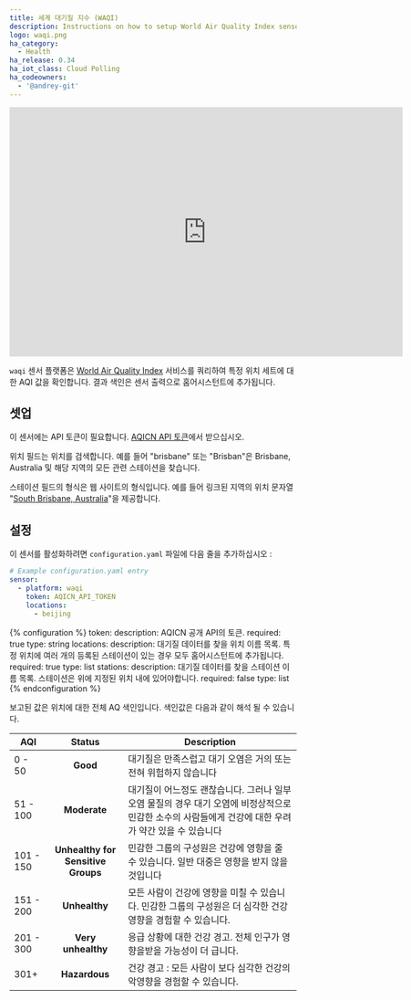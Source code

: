 ```yaml
---
title: 세계 대기질 지수 (WAQI)
description: Instructions on how to setup World Air Quality Index sensor in Home Assistant.
logo: waqi.png
ha_category:
  - Health
ha_release: 0.34
ha_iot_class: Cloud Polling
ha_codeowners:
  - '@andrey-git'
---
```


<div class='videoWrapper'>
<iframe width="690" height="437" src="https://www.youtube.com/embed/E2kfUJ6pkH4" frameborder="0" allow="accelerometer; autoplay; encrypted-media; gyroscope; picture-in-picture" allowfullscreen></iframe>
</div>

`waqi` 센서 플랫폼은 [World Air Quality Index](https://aqicn.org/city/beijing/) 서비스를 쿼리하여 특정 위치 세트에 대한 AQI 값을 확인합니다. 결과 색인은 센서 출력으로 홈어시스턴트에 추가됩니다. 

## 셋업

이 센서에는 API 토큰이 필요합니다. [AQICN API 토큰](https://aqicn.org/data-platform/token/#/)에서 받으십시오.

위치 필드는 위치를 검색합니다. 예를 들어 "brisbane" 또는 "Brisban"은 Brisbane, Australia 및 해당 지역의 모든 관련 스테이션을 찾습니다.

스테이션 필드의 형식은 웹 사이트의 형식입니다. 예를 들어 링크된 지역의 위치 문자열 "[South Brisbane, Australia](http://aqicn.org/city/australia/queensland/south-brisbane/)"을 제공합니다.

## 설정

이 센서를 활성화하려면 `configuration.yaml` 파일에 다음 줄을 추가하십시오 :

```yaml
# Example configuration.yaml entry
sensor:
  - platform: waqi
    token: AQICN_API_TOKEN
    locations:
      - beijing
```

{% configuration %}
token:
  description: AQICN 공개 API의 토큰.
  required: true
  type: string
locations:
  description: 대기질 데이터를 찾을 위치 이름 목록. 특정 위치에 여러 개의 등록된 스테이션이 있는 경우 모두 홈어시스턴트에 추가됩니다.
  required: true
  type: list
stations:
  description: 대기질 데이터를 찾을 스테이션 이름 목록. 스테이션은 위에 지정된 위치 내에 있어야합니다.
  required: false
  type: list
{% endconfiguration %}

보고된 값은 위치에 대한 전체 AQ 색인입니다. 색인값은 다음과 같이 해석 될 수 있습니다.


AQI | Status | Description
------- | :----------------: | ----------
0 - 50  | **Good** | 대기질은 만족스럽고 대기 오염은 거의 또는 전혀 위험하지 않습니다
51 - 100  | **Moderate** | 대기질이 어느정도 괜찮습니다. 그러나 일부 오염 물질의 경우 대기 오염에 비정상적으로 민감한 소수의 사람들에게 건강에 대한 우려가 약간 있을 수 있습니다
101 - 150 | **Unhealthy for Sensitive Groups** | 민감한 그룹의 구성원은 건강에 영향을 줄 수 있습니다. 일반 대중은 영향을 받지 않을 것입니다
151 - 200 | **Unhealthy** | 모든 사람이 건강에 영향을 미칠 수 있습니다. 민감한 그룹의 구성원은 더 심각한 건강 영향을 경험할 수 있습니다.
201 - 300 | **Very unhealthy** | 응급 상황에 대한 건강 경고. 전체 인구가 영향을받을 가능성이 더 급니다.
301+ | **Hazardous** | 건강 경고 : 모든 사람이 보다 심각한 건강의 악영향을 경험할 수 있습니다. 
